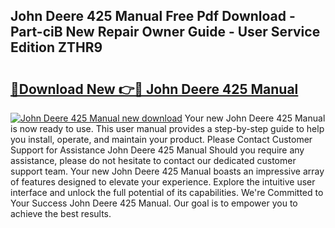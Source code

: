 ## John Deere 425 Manual Free Pdf Download - Part-ciB New Repair Owner Guide - User Service Edition ZTHR9

# <h2><a href="http://bc9708.oget.top/?id=John+Deere+425+Manual">🔗Download New 👉🔴 John Deere 425 Manual</a></h2>

[![John Deere 425 Manual new download](https://i.imgur.com/5g1atiW.png)](http://bc9708.oget.top/?id=John+Deere+425+Manual)
Your new John Deere 425 Manual is now ready to use. This user manual provides a step-by-step guide to help you install, operate, and maintain your product. Please Contact Customer Support for Assistance John Deere 425 Manual Should you require any assistance, please do not hesitate to contact our dedicated customer support team. Your new John Deere 425 Manual boasts an impressive array of features designed to elevate your experience. Explore the intuitive user interface and unlock the full potential of its capabilities. We're Committed to Your Success John Deere 425 Manual. Our goal is to empower you to achieve the best results.

